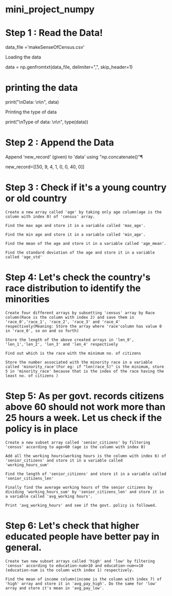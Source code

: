 # mini_project_numpy


# Step 1 : Read the Data!

data_file ='makeSenseOfCensus.csv'

Loading the data

data = np.genfromtxt(data_file, delimiter=",", skip_header=1)

# printing the data

print("\nData: \n\n", data)

Printing the type of data

print("\nType of data: \n\n", type(data))

# Step 2 : Append the Data
Append 'new_record' (given) to 'data' using "np.concatenate()"¶

new_record=[[50, 9, 4, 1, 0, 0, 40, 0]]

# Step 3 : Check if it's a young country or old country

    Create a new array called 'age' by taking only age column(age is the column with index 0) of 'census' array.

    Find the max age and store it in a variable called 'max_age'.

    Find the min age and store it in a variable called 'min_age'.

    Find the mean of the age and store it in a variable called 'age_mean'.

    Find the standard deviation of the age and store it in a variable called 'age_std'

# Step 4: Let's check the country's race distribution to identify the minorities

    Create four different arrays by subsetting 'census' array by Race column(Race is the column with index 2) and save them in 'race_0','race_1', 'race_2', 'race_3' and 'race_4' respectively(Meaning: Store the array where 'race'column has value 0 in 'race_0', so on and so forth)

    Store the length of the above created arrays in 'len_0', 'len_1','len_2', 'len_3' and 'len_4' respectively

    Find out which is the race with the minimum no. of citizens

    Store the number associated with the minority race in a variable called 'minority_race'(For eg: if "len(race_5)" is the minimum, store 5 in 'minority_race' because that is the index of the race having the least no. of citizens )

# Step 5: As per govt. records citizens above 60 should not work more than 25 hours a week. Let us check if the policy is in place

    Create a new subset array called 'senior_citizens' by filtering 'census' according to age>60 (age is the column with index 0)

    Add all the working hours(working hours is the column with index 6) of 'senior_citizens' and store it in a variable called 'working_hours_sum'

    Find the length of 'senior_citizens' and store it in a variable called 'senior_citizens_len'

    Finally find the average working hours of the senior citizens by dividing 'working_hours_sum' by 'senior_citizens_len' and store it in a variable called 'avg_working hours'.

    Print 'avg_working_hours' and see if the govt. policy is followed.

# Step 6: Let's check that higher educated people have better pay in general.

    Create two new subset arrays called 'high' and 'low' by filtering 'census' according to education-num>10 and education-num<=10 (education-num is the column with index 1) respectively.

    Find the mean of income column(income is the column with index 7) of 'high' array and store it in 'avg_pay_high'. Do the same for 'low' array and store it's mean in 'avg_pay_low'.

